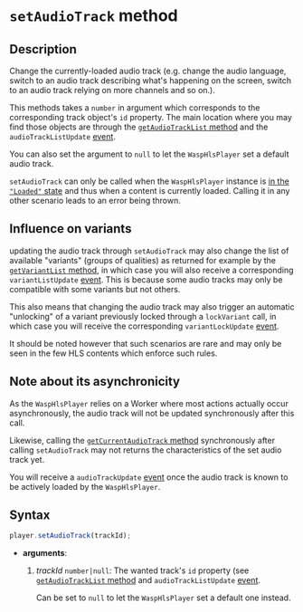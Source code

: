 # `setAudioTrack` method

## Description

Change the currently-loaded audio track (e.g. change the audio language, switch
to an audio track describing what's happening on the screen, switch to an audio
track relying on more channels and so on.).

This methods takes a `number` in argument which corresponds to the corresponding
track object's `id` property. The main location where you may find those objects
are through the [`getAudioTrackList` method](./getAudioTrackList.md) and the
`audioTrackListUpdate` [event](../Player_Events.md).

You can also set the argument to `null` to let the `WaspHlsPlayer` set a
default audio track.

`setAudioTrack` can only be called when the `WaspHlsPlayer` instance is [in the
`"Loaded"` state](../Basic_Methods/getPlayerState.md) and thus when a content is
currently loaded. Calling it in any other scenario leads to an error being
thrown.

## Influence on variants

updating the audio track through `setAudioTrack` may also change the
list of available "variants" (groups of qualities) as returned for example by
the [`getVariantList` method](../Variant_Selection/getVariantList.md), in which
case you will also receive a corresponding `variantListUpdate`
[event](../Player_Events.md). This is because some audio tracks may only be
compatible with some variants but not others.

This also means that changing the audio track may also trigger an automatic
"unlocking" of a variant previously locked through a `lockVariant` call, in
which case you will receive the corresponding `variantLockUpdate`
[event](../Player_Events.md).

It should be noted however that such scenarios are rare and may only be seen in
the few HLS contents which enforce such rules.

## Note about its asynchronicity

As the `WaspHlsPlayer` relies on a Worker where most actions actually occur
asynchronously, the audio track will not be updated synchronously after this
call.

Likewise, calling the [`getCurrentAudioTrack` method](./getCurrentAudioTrack.md)
synchronously after calling `setAudioTrack` may not returns the characteristics
of the set audio track yet.

You will receive a `audioTrackUpdate` [event](../Player_Events.md) once the
audio track is known to be actively loaded by the `WaspHlsPlayer`.

## Syntax

```js
player.setAudioTrack(trackId);
```

- **arguments**:

  1. _trackId_ `number|null`: The wanted track's `id` property (see
     [`getAudioTrackList` method](./getAudioTrackList.md) and `audioTrackListUpdate`
     [event](../Player_Events.md).

     Can be set to `null` to let the `WaspHlsPlayer` set a default one instead.
